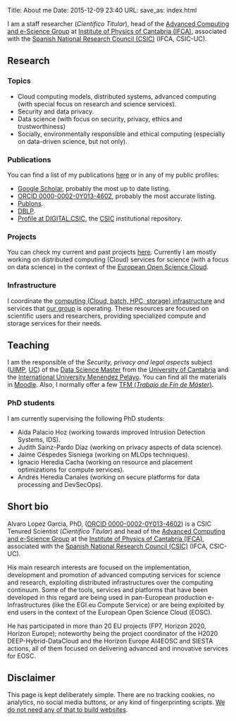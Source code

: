 Title: About me
Date: 2015-12-09 23:40
URL:
save_as: index.html

I am a staff researcher (_Científico Titular_), head of the
[Advanced Computing and e-Science Group](https://advancedcomputing.ifca.es) at
[Institute of Physics of Cantabria (IFCA)](http://www.ifca.es), associated with the
[Spanish National Research Council (CSIC)](http://www.csic.es) (IFCA, CSIC-UC).

## Research

### Topics

 * Cloud computing models, distributed systems, advanced computing (with
   special focus on research and science services).
 * Security and data privacy.
 * Data science (with focus on security, privacy, ethics and trustworthiness)
 * Socially, environmentally responsible and ethical computing (especially on
   data-driven science, but not only).

### Publications

You can find a list of my publications [here](/publications.html) or in any of my public profiles:

 * [Google Scholar](https://scholar.google.es/citations?user=18bi2PEAAAAJ), probably the most up to date listing.
 * [ORCID 0000-0002-0Y013-4602](https://orcid.org/0000-0002-0013-4602), probably the most accurate listing.
 * [Publons](https://publons.com/researcher/2066875/alvaro-lopez-garcia/).
 * [DBLP](https://dblp.uni-trier.de/pid/135/6079.html).
 * [Profile at DIGITAL.CSIC](https://digital.csic.es/cris/rp/rp06835), the [CSIC](http://www.csic.es) institutional repository.

### Projects

You can check my current and past projects [here](/projects.html). Currently I
am mostly working on distributed computing (Cloud) services for science (with a
focus on data science) in the context of the [European Open Science
Cloud](https://www.eosc.eu).

### Infrastructure

I coordinate the [computing (Cloud, batch, HPC, storage)
infrastructure](https://confluence.ifca.es/display/IC/Computing+Resources) and
services that [our group](https://advancedcomputing.ifca.es) is operating. These
resources are focused on scientific users and researchers, providing
specialized compute and storage services for their needs.

## Teaching

I am the responsible of the _Security, privacy and legal aspects_ subject
([UIMP](http://www.uimp.es/postgrado/estudios/fichaasig.php?plan=P04A&any=2021-22&asi=102277&dis=2&lan=en),
[UC](https://web.unican.es/estudios/detalle-asignatura?c=M1976&p=205)) of the
[Data Science Master](https://masterdatascience.ifca.es/index_en.html) from the
[University of Cantabria](https://web.unican.es) and the
[International University Menéndez Pelayo](https://uimp.es). You can find all the materials in [Moodle](https://moodle.unican.es). Also, I normally offer a few [TFM (_Trabajo de Fin de Máster_)](https://masterdatascience.ifca.es/tfm.html).

### PhD students

I am currently supervising the following PhD students:

 * Aida Palacio Hoz (working towards improved Intrusion Detection Systems, IDS).
 * Judith Sainz-Pardo Díaz (working on privacy aspects of data science).
 * Jaime Céspedes Sisniega (working on MLOps techniques).
 * Ignacio Heredia Cacha (working on resource and placement optimizations for compute services).
 * Andrés Heredia Canales (working on secure platforms for data processing and DevSecOps).

## Short bio

Alvaro Lopez Garcia, PhD, ([ORCID 0000-0002-0Y013-4602](https://orcid.org/0000-0002-0013-4602))
is a CSIC Tenured
Scientist (_Científico Titular_) and head of the
[Advanced Computing and e-Science Group](https://advancedcomputing.ifca.es) at the
[Institute of Physics of Cantabria (IFCA)](http://www.ifca.es), associated with the
[Spanish National Research Council (CSIC)](http://www.csic.es) (IFCA, CSIC-UC).

His main research interests are focused on the implementation,
development and promotion of advanced computing services for science and
research, exploiting distributed infrastructures over the computing
continuum. Some of the tools, services and platforms that have been developed
in this regard are being used in pan-European production e-Infrastructures
(like the EGI.eu Compute Service) or are being exploited by end users in the
context of the European Open Science Cloud (EOSC).

He has participated in more than 20 EU projects (FP7, Horizon 2020, Horizon
Europe); noteworthy being the project coordinator of the H2020
DEEP-Hybrid-DataCloud and the Horizon Europe AI4EOSC and SIESTA actions, all of
them focused on delivering advanced and innovative services for EOSC.

<!-- He is the representative of CSIC in the EOSC AISBL (the association signed a -->
<!-- Memorandum of Understanding with the European Commission to progress the EOSC -->
<!-- partnership), co-chair of the EOSC Task Force on Technical Interoperability of -->
<!-- Data and Services (since 2021), co-chair of the EGI Artificial Intelligence -->
<!-- technology coordination board (since 2021) and the CSIC representative in the -->
<!-- Science Europe EOSC Task Force. He is also a CSIC Vocal in the Centro de -->
<!-- Supercomputación de Galicia (CESGA) Advisory Committee and the CSIC -->
<!-- representative in the Spanish Network of Open e-Science (Red Española de -->
<!-- e-Ciencia abierta). -->

## Disclaimer
This page is kept deliberately simple. There are no tracking cookies, no
analytics, no social media buttons, or any kind of fingerprinting scripts.
[We do not need any of that to build websites](https://drewdevault.com/2018/09/04/Conservative-web-development.html).


